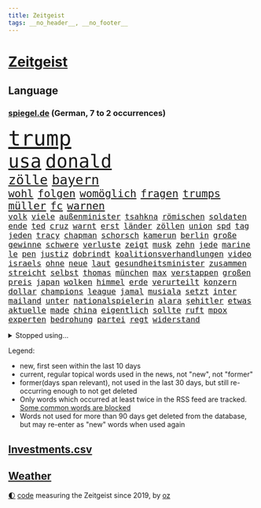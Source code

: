 ```yaml
---
title: Zeitgeist
tags: __no_header__, __no_footer__
---
```


# [Zeitgeist](https://oliz.io/zeitgeist/)

## Language

<h3><a href="https://www.spiegel.de" target="_blank">spiegel.de</a> (German, 7 to 2 occurrences)</h3>
<p style="font-family:monospace">
<span style="font-size:32pt"><a href="news_links.html#trump" class="current">trump</a></span>
<br>
<span style="font-size:28pt"><a href="news_links.html#usa" class="current">usa</a></span>
<span style="font-size:28pt"><a href="news_links.html#donald" class="current">donald</a></span>
<br>
<span style="font-size:20pt"><a href="news_links.html#zölle" class="current">zölle</a></span>
<span style="font-size:20pt"><a href="news_links.html#bayern" class="current">bayern</a></span>
<br>
<span style="font-size:16pt"><a href="news_links.html#wohl" class="current">wohl</a></span>
<span style="font-size:16pt"><a href="news_links.html#folgen" class="current">folgen</a></span>
<span style="font-size:16pt"><a href="news_links.html#womöglich" class="current">womöglich</a></span>
<span style="font-size:16pt"><a href="news_links.html#fragen" class="current">fragen</a></span>
<span style="font-size:16pt"><a href="news_links.html#trumps" class="current">trumps</a></span>
<span style="font-size:16pt"><a href="news_links.html#müller" class="current">müller</a></span>
<span style="font-size:16pt"><a href="news_links.html#fc" class="current">fc</a></span>
<span style="font-size:16pt"><a href="news_links.html#warnen" class="current">warnen</a></span>
<br>
<span style="font-size:12pt"><a href="news_links.html#volk" class="current">volk</a></span>
<span style="font-size:12pt"><a href="news_links.html#viele" class="current">viele</a></span>
<span style="font-size:12pt"><a href="news_links.html#außenminister" class="current">außenminister</a></span>
<span style="font-size:12pt"><a href="news_links.html#tsahkna" class="new">tsahkna</a></span>
<span style="font-size:12pt"><a href="news_links.html#römischen" class="new">römischen</a></span>
<span style="font-size:12pt"><a href="news_links.html#soldaten" class="current">soldaten</a></span>
<span style="font-size:12pt"><a href="news_links.html#ende" class="current">ende</a></span>
<span style="font-size:12pt"><a href="news_links.html#ted" class="current">ted</a></span>
<span style="font-size:12pt"><a href="news_links.html#cruz" class="current">cruz</a></span>
<span style="font-size:12pt"><a href="news_links.html#warnt" class="current">warnt</a></span>
<span style="font-size:12pt"><a href="news_links.html#erst" class="current">erst</a></span>
<span style="font-size:12pt"><a href="news_links.html#länder" class="current">länder</a></span>
<span style="font-size:12pt"><a href="news_links.html#zöllen" class="current">zöllen</a></span>
<span style="font-size:12pt"><a href="news_links.html#union" class="current">union</a></span>
<span style="font-size:12pt"><a href="news_links.html#spd" class="current">spd</a></span>
<span style="font-size:12pt"><a href="news_links.html#tag" class="current">tag</a></span>
<span style="font-size:12pt"><a href="news_links.html#jeden" class="current">jeden</a></span>
<span style="font-size:12pt"><a href="news_links.html#tracy" class="new">tracy</a></span>
<span style="font-size:12pt"><a href="news_links.html#chapman" class="new">chapman</a></span>
<span style="font-size:12pt"><a href="news_links.html#schorsch" class="new">schorsch</a></span>
<span style="font-size:12pt"><a href="news_links.html#kamerun" class="new">kamerun</a></span>
<span style="font-size:12pt"><a href="news_links.html#berlin" class="current">berlin</a></span>
<span style="font-size:12pt"><a href="news_links.html#große" class="current">große</a></span>
<span style="font-size:12pt"><a href="news_links.html#gewinne" class="current">gewinne</a></span>
<span style="font-size:12pt"><a href="news_links.html#schwere" class="current">schwere</a></span>
<span style="font-size:12pt"><a href="news_links.html#verluste" class="current">verluste</a></span>
<span style="font-size:12pt"><a href="news_links.html#zeigt" class="current">zeigt</a></span>
<span style="font-size:12pt"><a href="news_links.html#musk" class="current">musk</a></span>
<span style="font-size:12pt"><a href="news_links.html#zehn" class="current">zehn</a></span>
<span style="font-size:12pt"><a href="news_links.html#jede" class="current">jede</a></span>
<span style="font-size:12pt"><a href="news_links.html#marine" class="current">marine</a></span>
<span style="font-size:12pt"><a href="news_links.html#le" class="current">le</a></span>
<span style="font-size:12pt"><a href="news_links.html#pen" class="current">pen</a></span>
<span style="font-size:12pt"><a href="news_links.html#justiz" class="current">justiz</a></span>
<span style="font-size:12pt"><a href="news_links.html#dobrindt" class="current">dobrindt</a></span>
<span style="font-size:12pt"><a href="news_links.html#koalitionsverhandlungen" class="current">koalitionsverhandlungen</a></span>
<span style="font-size:12pt"><a href="news_links.html#video" class="current">video</a></span>
<span style="font-size:12pt"><a href="news_links.html#israels" class="current">israels</a></span>
<span style="font-size:12pt"><a href="news_links.html#ohne" class="current">ohne</a></span>
<span style="font-size:12pt"><a href="news_links.html#neue" class="current">neue</a></span>
<span style="font-size:12pt"><a href="news_links.html#laut" class="current">laut</a></span>
<span style="font-size:12pt"><a href="news_links.html#gesundheitsminister" class="current">gesundheitsminister</a></span>
<span style="font-size:12pt"><a href="news_links.html#zusammen" class="current">zusammen</a></span>
<span style="font-size:12pt"><a href="news_links.html#streicht" class="current">streicht</a></span>
<span style="font-size:12pt"><a href="news_links.html#selbst" class="current">selbst</a></span>
<span style="font-size:12pt"><a href="news_links.html#thomas" class="current">thomas</a></span>
<span style="font-size:12pt"><a href="news_links.html#münchen" class="current">münchen</a></span>
<span style="font-size:12pt"><a href="news_links.html#max" class="current">max</a></span>
<span style="font-size:12pt"><a href="news_links.html#verstappen" class="current">verstappen</a></span>
<span style="font-size:12pt"><a href="news_links.html#großen" class="current">großen</a></span>
<span style="font-size:12pt"><a href="news_links.html#preis" class="current">preis</a></span>
<span style="font-size:12pt"><a href="news_links.html#japan" class="current">japan</a></span>
<span style="font-size:12pt"><a href="news_links.html#wolken" class="current">wolken</a></span>
<span style="font-size:12pt"><a href="news_links.html#himmel" class="current">himmel</a></span>
<span style="font-size:12pt"><a href="news_links.html#erde" class="current">erde</a></span>
<span style="font-size:12pt"><a href="news_links.html#verurteilt" class="current">verurteilt</a></span>
<span style="font-size:12pt"><a href="news_links.html#konzern" class="current">konzern</a></span>
<span style="font-size:12pt"><a href="news_links.html#dollar" class="current">dollar</a></span>
<span style="font-size:12pt"><a href="news_links.html#champions" class="current">champions</a></span>
<span style="font-size:12pt"><a href="news_links.html#league" class="current">league</a></span>
<span style="font-size:12pt"><a href="news_links.html#jamal" class="current">jamal</a></span>
<span style="font-size:12pt"><a href="news_links.html#musiala" class="current">musiala</a></span>
<span style="font-size:12pt"><a href="news_links.html#setzt" class="current">setzt</a></span>
<span style="font-size:12pt"><a href="news_links.html#inter" class="current">inter</a></span>
<span style="font-size:12pt"><a href="news_links.html#mailand" class="new">mailand</a></span>
<span style="font-size:12pt"><a href="news_links.html#unter" class="current">unter</a></span>
<span style="font-size:12pt"><a href="news_links.html#nationalspielerin" class="current">nationalspielerin</a></span>
<span style="font-size:12pt"><a href="news_links.html#alara" class="new">alara</a></span>
<span style="font-size:12pt"><a href="news_links.html#şehitler" class="new">şehitler</a></span>
<span style="font-size:12pt"><a href="news_links.html#etwas" class="current">etwas</a></span>
<span style="font-size:12pt"><a href="news_links.html#aktuelle" class="current">aktuelle</a></span>
<span style="font-size:12pt"><a href="news_links.html#made" class="current">made</a></span>
<span style="font-size:12pt"><a href="news_links.html#china" class="current">china</a></span>
<span style="font-size:12pt"><a href="news_links.html#eigentlich" class="current">eigentlich</a></span>
<span style="font-size:12pt"><a href="news_links.html#sollte" class="current">sollte</a></span>
<span style="font-size:12pt"><a href="news_links.html#ruft" class="current">ruft</a></span>
<span style="font-size:12pt"><a href="news_links.html#mpox" class="current">mpox</a></span>
<span style="font-size:12pt"><a href="news_links.html#experten" class="current">experten</a></span>
<span style="font-size:12pt"><a href="news_links.html#bedrohung" class="current">bedrohung</a></span>
<span style="font-size:12pt"><a href="news_links.html#partei" class="current">partei</a></span>
<span style="font-size:12pt"><a href="news_links.html#regt" class="current">regt</a></span>
<span style="font-size:12pt"><a href="news_links.html#widerstand" class="current">widerstand</a></span>
</p>
<details>
<summary>Stopped using...</summary>
<p class="former" style="font-size:12pt">
liverpool(1627) privaten(1626) schrieb(1626) wechselt(1626) widerspricht(1626) auftakt(1625) becker(1625) behandelt(1625) draußen(1625) senat(1625) generalsekretär(1624) lisa(1624) unabhängige(1624) weltweiten(1624) worten(1624) gelegt(1623) klaren(1623) pressekonferenz(1623) schnelle(1623) solidarität(1623) eingereicht(1622) karl(1622) la(1622) sprache(1622) botschafter(1621) energien(1621) freiheitsstrafe(1621) höher(1621) pocht(1621) termin(1621) vorzeitig(1621) gezogen(1620) herbst(1620) hundert(1620) programm(1620) tragen(1620) stoßen(1619) unterschiedlich(1619) angeklagte(1618) echte(1618) fdpchef(1618) schiedsrichter(1618) sports(1618) tödliche(1618) wahrheit(1618) wen(1618) 2019(1617) blieben(1617) feierte(1617) for(1617) insgesamt(1617) pflege(1617) ausbau(1616) bruder(1616) eher(1616) geholt(1616) stürmer(1616) tschechien(1616) erlitt(1615) weder(1615) 26(1614) offensive(1614) bedeutung(1613) bus(1613) kandidaten(1613) kündigte(1613) schlagzeilen(1613) verbieten(1613) debatten(1612) ii(1612) gemeinsamen(1611) gestürzt(1611) trafen(1611) längere(1610) käufer(1608) herr(1607) deals(1606) mercedes(1606) ägypten(1606) vorstellen(1605) 600(1604) sendung(1604) lücke(1603) bezahlen(1602) affäre(1600) fan(1600) spannungen(1599) brach(1597) wendet(1595) insassen(1591) fortsetzung(1590) verständnis(1590) vfb(1590) angeboten(1581) schaut(1580) überfall(1571) entspannt(1565) sachen(1544) leiter(1540) politikern(1456) felix(1390) tennisstar(1388) spiegelreporter(1382) cup(1344) autoren(1341) ausgefallen(1328) kameras(1315) erkrankte(1309) schwarz(1308) stehlen(1297) haushalt(1287) gehälter(1281) wichtiges(1246) zeitpunkt(1245) halbes(1244) bekannteste(1220) buschmann(1180) verweist(1142) rené(1123) triumphiert(1122) erneuerbare(1100) eindrücke(1096) iranische(1093) links(1091) finanzierung(1082) 48(1075) schwarzes(1067) locken(1061) japanische(1028) veröffentlichen(1012) joshua(1010) erntet(1000) thüringens(1000) baum(998) zuwanderung(995) partnerin(992) raten(947) franz(933) jüngst(930) auseinander(919) kollege(907) eingriff(904) kompliziert(900) angreifen(898) überraschenden(897) freundschaft(892) asyl(891) auszeichnung(883) rückstand(881) mama(880) billigt(865) abbauen(845) deutschlandticket(845) fenster(832) mag(812) zehnte(809) fahnder(804) erfolgreiche(797) wand(796) befasst(783) 5000(779) gravierende(778) verschleppt(772) brauche(758) wahlsieger(758) darmstadt(747) diesjährigen(746) gala(746) gedanken(746) anlagen(744) duisburg(739) errichten(727) erfolgen(725) kippen(725) beides(722) wohnen(722) diplomatische(719) 13jährige(708) staatsschutz(698) staatsbürger(696) tickets(694) 8000(691) trikot(691) court(690) erforscht(690) horror(687) straßenverkehr(686) open(655) bekennt(653) helden(652) sizilien(648) abschaffen(645) budget(643) festgestellt(641) stock(639) obersten(635) zwischenfall(631) abends(629) schweigt(626) auflösung(625) erweitert(618) eauto(613) desaster(612) lagen(608) geflohen(602) butter(596) ausnahmezustand(583) meyer(582) 42(574) tisch(569) jon(567) tvsender(557) phänomen(555) generalbundesanwalt(553) achtzigerjahren(550) auftritte(548) jüdischen(545) kimmich(541) getöteter(540) franzosen(539) tatverdächtiger(537) management(532) 2035(527) israelischer(527) böse(520) attentat(513) cottbus(506) mohammad(502) menschenrechte(498) lebron(497) schlaf(495) mangelt(494) perry(487) magic(479) ehepaar(472) dfl(471) einverstanden(470) beklagen(464) leise(459) riesigen(457) zuversichtlich(457) abgeordneter(451) erfuhr(448) luxemburg(446) kate(440) rutscht(434) berühmteste(421) pünktlich(414) rundfunk(412) vergewaltigungen(411) allgegenwärtig(410) substanz(406) inakzeptabel(404) hauptdarstellerin(400) hing(400) marathon(394) verbotene(394) glimpflich(393) historisch(393) gefeuert(390) magnus(387) schwerverletzte(386) zwölfjähriger(385) falschinformationen(384) agenda(383) eukommissionspräsidentin(381) sprang(380) stewart(377) einfacher(375) kostenlosen(375) legten(375) lüge(375) bekämpfen(369) angeschlagene(368) outfits(368) philosophie(368) ehen(367) ersatz(365) kaputt(365) boxen(361) abgrund(360) schrank(359) royals(358) bodo(355) boxer(355) augenhöhe(354) carlsen(354) faktencheck(352) aktie(351) schlimmste(351) grauen(346) gutachten(346) größtes(345) 20jähriger(344) einheimische(343) gipfel(343) verrat(342) üblich(340) bräuchte(338) gesenkt(335) chinese(332) breitet(330) pérez(330) handwerk(329) weber(328) amtsgericht(321) protokoll(321) mau(320) positive(317) 46(316) bande(314) prognosen(313) films(312) verbrecher(311) mitgefühl(308) ego(307) europäisches(307) flop(307) liest(306) planten(301) jeweils(300) emilia(299) genauen(299) krimi(296) ausgesagt(295) verschwörungsmythen(293) befragen(292) hilton(292) hansestadt(291) chris(290) dresdner(287) jubel(285) sonja(285) 200000(284) basel(284) psychologie(284) stärkste(284) sorgten(283) love(282) staatsbürgerschaft(281) übte(281) ordnete(280) rohr(280) umgebung(280) zurückzahlen(279) youtuber(278) erobern(276) kocht(273) urteile(272) gebissen(270) kontinent(268) arabische(267) marina(267) vielfalt(267) sprangen(266) brat(265) häusliche(263) feuert(261) kalt(259) ausgewertet(257) oh(257) bekamen(255) medikament(253) geschäftsmodell(252) rudert(252) wahrscheinlicher(249) präsidentschaft(248) zuspruch(248) erledigt(246) derart(244) simone(242) steuert(242) wahlerfolg(241) altern(239) streiken(239) viereinhalb(239) potenzielle(235) spdabgeordneter(235) zentrales(235) neuartige(233) theorie(233) grafiken(232) buckelwal(230) geurteilt(230) postete(230) zögern(230) austin(228) berechnet(228) elbe(228) feststellen(227) zukommt(227) ausgestattet(225) kubicki(225) nutze(225) thailändischen(224) allzu(223) betriebsrat(221) brandanschlägen(221) riese(221) zone(221) belege(220) gefährt(220) zerwürfnis(220) one(218) status(218) diebesgut(217) gezielte(217) reichlich(217) einladen(215) erleichtern(215) möglichem(215) bevorstehen(214) liveblog(214) arnold(212) drückte(212) verlusten(212) unterirdische(211) zeitreise(211) landstraßen(206) satiriker(206) sahen(205) jährlichen(204) berufliche(202) empfehlung(201) 2011(200) überrumpelt(200) berger(199) verwandelt(198) witze(198) übernahm(198) hob(197) überrollt(197) container(196) with(196) export(195) verkörperte(195) bakterien(194) rohstoffen(194) gewandt(192) parteichefin(192) zuständig(192) 55(190) holstein(190) unverzichtbar(190) südfrankreich(189) armand(188) müde(188) bezwingt(187) h(186) bernhard(185) ratlos(185) gebraucht(184) nochmals(184) alex(183) elversberg(183) asylrecht(182) udo(182) belohnen(181) code(180) dreieinhalb(180) eberl(180) abgeschnitten(179) energiepreise(179) essenziell(179) marktwirtschaft(179) politikwissenschaftler(179) esc(176) 71(174) avignon(174) dieter(174) direktor(174) übergibt(173) echtes(172) bescheiden(171) erstarken(171) günstigen(171) offenheit(171) verteidigungsausgaben(171) absolute(170) carolabrücke(170) ehre(170) unbeeindruckt(170) häme(169) vergewaltigungsprozess(169) fotografin(167) studiert(167) vogel(167) wortwahl(167) fröhliche(166) vertrieb(166) misere(165) nachbarländer(165) sky(164) zeitgeist(164) erpresser(163) erschreckend(162) migrationsdebatte(162) patzer(162) männchen(161) frische(160) 19jährige(159) green(159) unattraktiver(159) edward(158) insolvenzverwalter(158) lenken(158) schrammt(157) koalitionsgespräche(156) regional(156) grünheide(155) teslafabrik(155) dallas(154) raphael(154) trends(154) parks(153) unicef(153) verlief(153) semester(152) verfallsdatum(152) anderswo(151) aussuchen(151) vorstellungen(151) überwältigt(151) bröning(150) bundesparteitag(150) paartherapeutin(150) anpassen(149) bedrohte(149) düsteres(149) knochen(149) natogeneralsekretär(149) seltsames(149) gebäuden(148) mcdonald’s(148) dankbarkeit(147) facebookkonzern(147) miersch(147) flugtaxistartup(146) einflussnahme(145) gestimmt(145) grundschule(145) quadratmeter(145) regierungschefs(145) callcenter(144) 40jährigen(143) beschränken(143) materialien(143) wünschte(143) gesetzesänderung(142) holocaustüberlebende(142) mitgeteilt(142) musical(142) verlängerung(142) ausfällig(141) ferres(141) rüstungsindustrie(141) veronica(141) bekenntnis(139) beliebter(138) exklusiv(138) kleinwagen(138) machtlos(138) mehrkosten(138) schachwelt(138) soziologe(137) bundestagsabgeordneten(136) mussolini(136) vereine(136) gazas(135) kontakten(134) veranlasste(134) vermieter(134) anfühlt(133) ausländischer(132) kongress(132) millionenbetrag(132) rüstungsexporte(132) wirtschaftswachstum(132) andrij(131) ringt(131) 39(129) gelder(129) inhaltlich(129) schauspielstar(129) totale(129) hamburgs(128) mittagessen(128) lakers(127) saarbrücken(127) streich(127) zweikampf(127) zerschlagen(126) überführt(126) eingeleitet(125) löhne(125) schienen(125) schädlich(125) zugesprochen(125) bruttoinlandsprodukt(124) sexismus(124) benko(123) bush(123) einzigartig(123) tradwives(123) milliardendeal(122) reichsbürgern(122) binden(120) bosnien(120) deckt(120) demokratisch(120) ruhig(120) gewannen(119) ranghohen(119) uskongress(119) 92(118) beschwerde(116) fahrzeugkontrolle(116) report(116) satt(115) postet(114) charlie(113) sanieren(113) fraktionschef(112) prozentpunkte(112) ansprache(111) make(111) abkommens(110) keineswegs(110) prophezeit(110) schläge(110) unglücks(109) weckruf(109) dating(108) arbeitslos(107) erfährt(107) komplikationen(107) people(107) redakteure(107) reichinnek(107) schnellstmöglich(107) 40jähriger(106) reiter(106) 27jährigen(105) hardliner(105) monica(105) protagonisten(105) verwendung(105) weltcupsieg(105) wertvoll(105) christdemokrat(104) fdpgeneralsekretär(104) unsicheren(104) styles(103) voranbringen(103) altkanzlerin(102) konklave(102) oscarkandidat(102) purzeln(102) schneefälle(102) zehntausenden(102) kleid(101) löwe(101) schwacher(101) direktmandate(100) millionenhöhe(100) neugeborene(100) widersprüchliche(100) 1984(99) gleisen(99) maul(99) unterseekabel(99) zusammengetragen(99) datenkabel(98) akuter(97) bergauf(97) einfuhren(97) oz(97) veruntreut(97) wohlhabenden(97) christmas(96) conor(96) popsuperstar(96) sabotiert(96) unfair(95) wortlaut(95) kalte(94) komplizen(94) komplizierter(94) models(94) überraschungen(94) befürworter(93) klimapolitische(93) schlechtere(93) vizechef(93) like(92) 65jährigen(91) abgelehnte(91) herrn(91) abschließend(90) interessieren(90) komödien(90) notbremse(90) wunde(90) zugezogen(90) ärgern(90) elektroden(89) mandat(89) reallöhne(89) revier(89) rücklagen(89) ungewisse(89) echtzeit(88) geflüchteter(88) hemmschwelle(88) niedliche(88) problemlos(88) rekordzeit(88) sag(88) unterfranken(88) wahrnehmen(88) weltcup(88) übersprang(88) gefolgt(87) niederzulegen(87) skiurlaub(87) steigert(87) 54(86) abschneiden(86) abschneidet(86) rommel(86) zeitweilig(86) auszufallen(85) erledigen(85) geflohene(85) parteijugend(85) siebzigerjahre(85) denkwürdige(84) erinnerungslücken(84) mineralien(84) mittwochmorgen(84) nirgends(84) portugiese(84) primekunden(84) scherzt(84) stollen(84) vorenthalten(84) verbrauchern(83) viertklässler(83) vorkommen(83) foul(82) gesunder(82) winterurlaub(82) bip(81) entsprechendes(81) katy(81) rekorde(81) strategisch(81) südwesten(81) begrenzt(80) devise(80) führender(80) gelauncht(80) kivideogenerator(80) leblos(80) now(80) patriarchat(80) skizzieren(80) sora(80) verständigen(80) discord(79) fehlten(79) jatta(79) mächtigen(79) männlicher(79) natochef(79) sicherheitsexperte(79) demütigung(78) discounter(78) düsteren(78) fußballweltmeisterschaft(78) kelce(78) rennrad(78) topform(78) usjournalist(78) 185(77) bauteil(77) dokumentiert(77) erwartete(77) füllen(77) geleitet(77) insolvent(77) verpacken(77) aufgestockt(76) ausreichend(76) bot(76) british(76) deckel(76) hilferuf(76) iphone(76) rationaler(76) rindfleisch(76) rätselhaftes(76) wiener(76) geruch(75) pur(75) sanktionspaket(75) schattenflotte(75) zentraler(75) abgasvorschriften(74) beigelegt(74) charli(74) getränke(74) neuausrichtung(74) xcx(74) aufzubauen(73) cduministerpräsident(73) darlehen(73) entzieht(73) panamakanal(73) taleb(73) todesfahrt(73) zumutung(73) besitz(72) durgun(72) grenzerfahrungen(72) hast(72) insolvenzverfahren(72) kihype(72) menschenmenge(72) rotwein(72) scherer(72) schwerwiegenden(72) tahsim(72) todesfahrer(72) woanders(72) abdulmohsen(71) bitcoinkurs(71) bundeskanzlers(71) döner(71) geringere(71) grünes(71) gunsten(71) kitsch(71) meiden(71) sauerland(71) wähnt(71) auswirkt(70) bastion(70) familiennachzug(70) gläubigen(70) lokale(70) melnyk(70) petersplatz(70) schärfere(70) tübingen(70) unabhängiger(70) windkraft(70) 113(69) beliebtes(69) bundestagsfraktion(69) finanzhilfen(69) kunsthistoriker(69) kurbelt(69) panamas(69) waffenproduktion(69) arbeitnehmern(68) besitzern(68) grotesk(68) guatemala(68) absehbar(67) dreierkoalition(67) entmachtung(67) kanaren(67) konstruktiv(67) neuaufstellung(67) newsblog(67) südpazifik(67) einigt(66) eupolitiker(66) finanzmärkte(66) gefährdete(66) nachkommen(66) schnellschachwm(66) schönheit(66) anhaltenden(65) cyprien(65) kannst(65) landeswährung(65) partys(65) sarrazin(65) slowene(65) zahlungsunfähig(65) denkwürdiges(64) sicherheitsvorkehrungen(64) vermelden(64) damon(63) fahrten(63) gemietet(63) jean(63) re(63) dončić(62) gräueltaten(62) luka(62) romans(62) volocopter(62) vorjahren(62) wochenlangem(62) bedauern(61) brutalem(61) herzschrittmacher(61) knackt(61) menschengruppe(61) sofortige(61) zeitlichen(61) angesetzt(60) balance(60) johanna(60) lieferdienste(60) rechenzentren(60) schwelle(60) skirennfahrer(60) spezialisiert(60) verbannen(60) zurückgelassene(60) 104(59) army(59) damalige(59) missionen(59) rewe(59) spdmann(59) taipeh(59) umschlungen(59) ustechmilliardär(59) auswüchse(58) eigentlichen(58) erteilen(58) penny(58) republikanerin(58) staatsausgaben(58) beisetzung(57) butterpreis(57) elektropionier(57) lautstarker(57) lebensgefährlichen(57) argumente(56) dominierten(56) freitagnacht(56) lieferten(56) wehretat(56) wellinger(56) bestes(55) brutalist(55) geredet(55) hinweisen(55) price(55) sofern(55) streitfall(55) ukrainerinnen(55) euhilfen(54) höchst(54) nötigung(54) joint(53) kyjiws(53) rechtspopulist(53) tiktokhype(53) tvpublikum(53) drehbücher(52) issa(52) trauerzug(52) ausbürgerung(51) blue(51) karius(51) loris(51) schwung(51) warnsignal(51) gesicherten(50) medaillen(50) pain(50) rechtspopulistischen(50) zettel(50) abgeschaltet(49) eliten(49) gerichtsurteil(49) gewürdigt(49) großspende(49) neigt(49) rassist(49) rechtspopulismus(49) sarg(49) ukrainehilfen(49) architekt(48) dopingtest(48) gereizt(48) moderation(48) origin(48) positiver(48) ruhm(48) usamerikanerin(48) auffälliger(47) engels(47) fa(47) fortbildungen(47) geschwisterpaar(47) javad(47) pakistans(47) pokalaus(47) todesfahrers(47) zarif(47) außenpolitisch(46) erdtrabanten(46) geisel(46) ghost(46) old(46) bobby(45) chronologie(45) erdbeere(45) leidenschaftlichen(45) misstrauensvotum(45) unterbrechung(45) verhängten(45) vorbereitungen(45) einflussreiche(44) linkenpolitiker(44) plakate(44) spitzenkandidatin(44) unklug(44) windräder(44) erging(43) winzern(43) üblichen(43) complete(42) doppeltes(42) kurzvideos(42) primemitglieder(42) unknown(42) usnutzer(42) ausgewählte(41) clash(41) gelte(41) irre(41) spitzenpolitiker(41) transatlantische(41) unterbinden(41) 19jähriger(40) bowl(40) kalle(40) migrationsgeschichte(40) reels(40) revolutionieren(40) stromer(40) travis(40) user(40) bibas(39) bildungsarbeit(39) bolton(39) drahtzieher(39) kfir(39) topstars(39) usbürokratie(39) waffendepots(39) glitzer(38) gogh(38) klubchef(38) rückgabe(38) 208(37) aufwartung(37) bonus(37) erfordert(37) motivierten(37) nominierten(37) sofortmaßnahmen(37) trafford(37) vorboten(37) ökonomin(37) afghanen(36) besitzanspruch(36) blog(36) empören(36) erneuerbarer(36) müder(36) schallmauer(36) spiels(36) untergeordnete(36) verdanken(36) übertragen(36) 1979(35) 800(35) auszuschließen(35) hannah(35) bundesamts(34) dagegenzuhalten(34) herrscher(34) luise(34) umher(34) drogenhandel(33) erhoffte(33) geleakte(33) holding(33) kovač(33) programme(33) zugunglück(33) schwarzenegger(32) stillem(32) wahlkreise(32) asphalt(31) beunruhigt(31) bürgerschaft(31) exklub(31) gläubiger(31) militärflugzeug(31) billy(30) bollwerk(30) boston(30) deepseek(30) entwendet(30) handelszöllen(30) iocpräsident(30) irrweg(30) kianbieter(30) abgekoppelt(29) aufgehen(29) chirurg(29) jahrestag(29) niedergelegt(29) propagierte(29) umbauten(29) agieren(28) arbeitslosenzahl(28) direktmandat(28) dreimillionenmarke(28) dunklen(28) holocaustmahnmal(28) kanadischen(28) mainzer(28) marion(28) statistischen(28) vormonat(28) erdnüsse(27) glänzende(27) spiegelblog(27) umfassenden(27) unternehmenschef(27) cannes(26) congress(26) entfesselten(26) geiselhaft(26) gelöscht(26) gerichts(26) rohstoffdeal(26) aktienkurs(25) beteiligen(25) betroffener(25) erziehen(25) hingezogen(25) marie(25) nichtregierungsorganisationen(25) pazifist(25) terrorisieren(25) wahlentscheidung(25) welch(25) yarden(25) abweichler(24) aicher(24) ausstand(24) einfuhrzölle(24) entführung(24) gemüter(24) impfung(24) kappt(24) kluge(24) mavericks(24) parteifreunde(24) patentstreit(24) solingen(24) zustrombegrenzungsgesetz(24) aberwitzige(23) eingefrorenen(23) neugeborenes(23) verheerend(23) vermögenswerten(23) berlusconi(22) fortbestand(22) silvio(22) usaid(22) ostens(21) respektlos(21) 66(20) brown(20) bürgerschaftswahl(20) edeka(20) genesung(20) lawinen(20) millie(20) stranger(20) vorgeführt(20) westlich(20) lena(19) nichtwähler(19) supreme(19) bestritten(18) whatsappgruppe(18) expertinnen(17) konservatismus(17) pattinson(17) satire(17) skiverband(17) ukrainekurs(17) kunstfreiheit(16) besänftigen(15) bp(15) cdupolitikers(15) ramelow(15) tritte(15) visualisierungen(15) banksygemälde(14) blink182star(14) contec(14) friedensplan(14) gerhart(14) hoppus(14) hosen(14) lezyne(14) penibel(14) skizziert(14) topeak(14) verbinden(14) versteigern(14) wirbelsturm(14) anora(13) humanoide(13) kredite(13) lenzerheide(13) roboter(13) rummenigge(13) abgezeichnet(12) kigenerierte(12) stemmen(12) teilnehmern(12) bitter(11) bogen(11) lokalpolitiker(11) y(11)
</p>
</details>
<p>Legend:
<ul>
<li><span class="new">new</span>, first seen within the last 10 days</li>
<li><span class="current">current</span>, regular topical words used in the news, not "new", not "former"</li>
<li><span class="former">former(days span relevant)</span>, not used in the last 30 days, but still re-occurring enough to not get deleted</li>
<li>Only words which occurred at least twice in the RSS feed are tracked. <a href="language/filters.py">Some common words are blocked</a></li>
<li>Words not used for more than 90 days get deleted from the database, but may re-enter as "new" words when used again</li>
</ul>
</p>

## [Investments](investments.html)[.csv](investments.csv)

## [Weather](weather.html)

<footer>
<a href="javascript:toggleTheme()" class="nav">🌓</a>
<a href="https://github.com/ooz/zeitgeist">code</a> measuring the Zeitgeist since 2019, by <a href="https://oliz.io">oz</a>
</footer>
